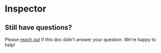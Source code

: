 # Inspector

## Still have questions?

Please [reach out](/support/) if this doc didn't answer your question. We're happy to help!
